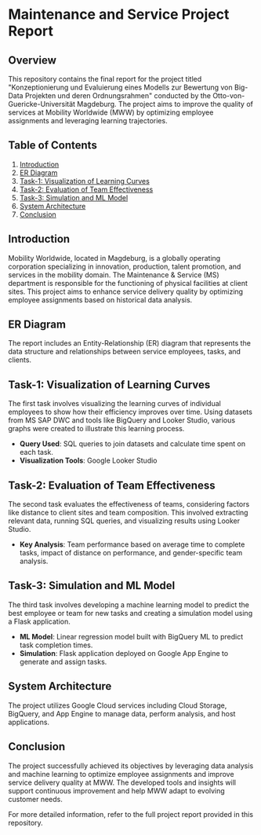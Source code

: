 # Maintenance and Service Project Report

## Overview
This repository contains the final report for the project titled "Konzeptionierung und Evaluierung eines Modells zur Bewertung von Big-Data Projekten und deren Ordnungsrahmen" conducted by the Otto-von-Guericke-Universität Magdeburg. The project aims to improve the quality of services at Mobility Worldwide (MWW) by optimizing employee assignments and leveraging learning trajectories.

## Table of Contents
1. [Introduction](#introduction)
2. [ER Diagram](#er-diagram)
3. [Task-1: Visualization of Learning Curves](#task-1-visualization-of-learning-curves)
4. [Task-2: Evaluation of Team Effectiveness](#task-2-evaluation-of-team-effectiveness)
5. [Task-3: Simulation and ML Model](#task-3-simulation-and-ml-model)
6. [System Architecture](#system-architecture)
7. [Conclusion](#conclusion)

## Introduction
Mobility Worldwide, located in Magdeburg, is a globally operating corporation specializing in innovation, production, talent promotion, and services in the mobility domain. The Maintenance & Service (MS) department is responsible for the functioning of physical facilities at client sites. This project aims to enhance service delivery quality by optimizing employee assignments based on historical data analysis.

## ER Diagram
The report includes an Entity-Relationship (ER) diagram that represents the data structure and relationships between service employees, tasks, and clients.

## Task-1: Visualization of Learning Curves
The first task involves visualizing the learning curves of individual employees to show how their efficiency improves over time. Using datasets from MS SAP DWC and tools like BigQuery and Looker Studio, various graphs were created to illustrate this learning process.

- **Query Used**: SQL queries to join datasets and calculate time spent on each task.
- **Visualization Tools**: Google Looker Studio

## Task-2: Evaluation of Team Effectiveness
The second task evaluates the effectiveness of teams, considering factors like distance to client sites and team composition. This involved extracting relevant data, running SQL queries, and visualizing results using Looker Studio.

- **Key Analysis**: Team performance based on average time to complete tasks, impact of distance on performance, and gender-specific team analysis.

## Task-3: Simulation and ML Model
The third task involves developing a machine learning model to predict the best employee or team for new tasks and creating a simulation model using a Flask application.

- **ML Model**: Linear regression model built with BigQuery ML to predict task completion times.
- **Simulation**: Flask application deployed on Google App Engine to generate and assign tasks.

## System Architecture
The project utilizes Google Cloud services including Cloud Storage, BigQuery, and App Engine to manage data, perform analysis, and host applications.


## Conclusion
The project successfully achieved its objectives by leveraging data analysis and machine learning to optimize employee assignments and improve service delivery quality at MWW. The developed tools and insights will support continuous improvement and help MWW adapt to evolving customer needs.

For more detailed information, refer to the full project report provided in this repository.
